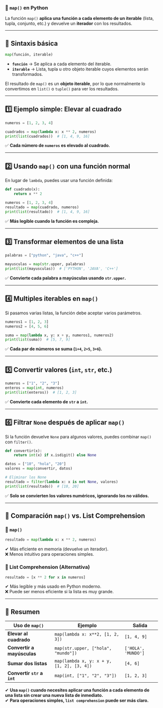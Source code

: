 ### **📌 `map()` en Python**  
La función `map()` **aplica una función a cada elemento de un iterable** (lista, tupla, conjunto, etc.) y devuelve un **iterador** con los resultados.

---

## **🔹 Sintaxis básica**
```python
map(función, iterable)
```
- **`función`** → Se aplica a cada elemento del iterable.  
- **`iterable`** → Lista, tupla u otro objeto iterable cuyos elementos serán transformados.  

El resultado de `map()` es un **objeto iterable**, por lo que normalmente lo convertimos en `list()` o `tuple()` para ver los resultados.

---

## **1️⃣ Ejemplo simple: Elevar al cuadrado**
```python
numeros = [1, 2, 3, 4]

cuadrados = map(lambda x: x ** 2, numeros)
print(list(cuadrados))  # [1, 4, 9, 16]
```
✅ **Cada número de `numeros` es elevado al cuadrado.**

---

## **2️⃣ Usando `map()` con una función normal**
En lugar de `lambda`, puedes usar una función definida:

```python
def cuadrado(x):
    return x ** 2

numeros = [1, 2, 3, 4]
resultado = map(cuadrado, numeros)
print(list(resultado))  # [1, 4, 9, 16]
```

✅ **Más legible cuando la función es compleja.**

---

## **3️⃣ Transformar elementos de una lista**
```python
palabras = ["python", "java", "c++"]

mayusculas = map(str.upper, palabras)
print(list(mayusculas))  # ['PYTHON', 'JAVA', 'C++']
```
✅ **Convierte cada palabra a mayúsculas usando `str.upper`.**

---

## **4️⃣ Multiples iterables en `map()`**
Si pasamos varias listas, la función debe aceptar varios parámetros.

```python
numeros1 = [1, 2, 3]
numeros2 = [4, 5, 6]

suma = map(lambda x, y: x + y, numeros1, numeros2)
print(list(suma))  # [5, 7, 9]
```
✅ **Cada par de números se suma (`1+4`, `2+5`, `3+6`).**

---

## **5️⃣ Convertir valores (`int`, `str`, etc.)**
```python
numeros = ["1", "2", "3"]
enteros = map(int, numeros)
print(list(enteros))  # [1, 2, 3]
```
✅ **Convierte cada elemento de `str` a `int`.**

---

## **6️⃣ Filtrar `None` después de aplicar `map()`**
Si la función devuelve `None` para algunos valores, puedes combinar `map()` con `filter()`.

```python
def convertir(x):
    return int(x) if x.isdigit() else None

datos = ["10", "hola", "20"]
valores = map(convertir, datos)

# Eliminar los None
resultado = filter(lambda x: x is not None, valores)
print(list(resultado))  # [10, 20]
```
✅ **Solo se convierten los valores numéricos, ignorando los no válidos.**

---

## **📌 Comparación `map()` vs. List Comprehension**
### **🔹 `map()`**
```python
resultado = map(lambda x: x ** 2, numeros)
```
✔ Más eficiente en memoria (devuelve un iterador).  
❌ Menos intuitivo para operaciones simples.  

### **🔹 List Comprehension (Alternativa)**
```python
resultado = [x ** 2 for x in numeros]
```
✔ Más legible y más usado en Python moderno.  
❌ Puede ser menos eficiente si la lista es muy grande.  

---

## **📌 Resumen**
| Uso de `map()` | Ejemplo | Salida |
|---------------|---------|--------|
| **Elevar al cuadrado** | `map(lambda x: x**2, [1, 2, 3])` | `[1, 4, 9]` |
| **Convertir a mayúsculas** | `map(str.upper, ["hola", "mundo"])` | `['HOLA', 'MUNDO']` |
| **Sumar dos listas** | `map(lambda x, y: x + y, [1, 2], [3, 4])` | `[4, 6]` |
| **Convertir `str` a `int`** | `map(int, ["1", "2", "3"])` | `[1, 2, 3]` |

✔ **Usa `map()` cuando necesites aplicar una función a cada elemento de una lista sin crear una nueva lista de inmediato.**  
✔ **Para operaciones simples, `list comprehension` puede ser más claro.**  
